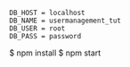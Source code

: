 

```
DB_HOST = localhost
DB_NAME = usermanagement_tut
DB_USER = root
DB_PASS = password
```


$ npm install
$ npm start
```



